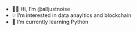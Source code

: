 - 🤘🏽 Hi, I’m @alljustnoise
- 💡 I’m interested in data anayltics and blockchain
- 🌱 I’m currently learning Python

<!---
alljustnoise/alljustnoise is a ✨ special ✨ repository because its `README.md` (this file) appears on your GitHub profile.
You can click the Preview link to take a look at your changes.
--->
